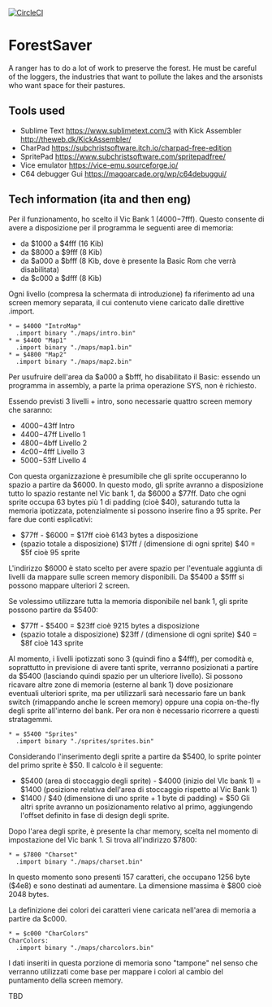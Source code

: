 [![CircleCI](https://circleci.com/gh/intoinside/ForestSaver/tree/main.svg?style=svg)](https://circleci.com/gh/intoinside/ForestSaver/tree/main)

# ForestSaver

A ranger has to do a lot of work to preserve the forest. He must be careful of the loggers, the industries that want to pollute the lakes and the arsonists who want space for their pastures.

## Tools used
* Sublime Text https://www.sublimetext.com/3 with Kick Assembler http://theweb.dk/KickAssembler/
* CharPad https://subchristsoftware.itch.io/charpad-free-edition
* SpritePad https://www.subchristsoftware.com/spritepadfree/
* Vice emulator https://vice-emu.sourceforge.io/
* C64 debugger Gui https://magoarcade.org/wp/c64debuggui/

## Tech information (ita and then eng)
Per il funzionamento, ho scelto il Vic Bank 1 ($4000-$7fff). Questo consente di avere a disposizione per il programma le seguenti aree di memoria:
* da $1000 a $4fff (16 Kib)
* da $8000 a $9fff (8 Kib)
* da $a000 a $bfff (8 Kib, dove è presente la Basic Rom che verrà disabilitata)
* da $c000 a $dfff (8 Kib)

Ogni livello (compresa la schermata di introduzione) fa riferimento ad una screen memory separata, il cui contenuto viene caricato
dalle direttive .import.

```
* = $4000 "IntroMap"
  .import binary "./maps/intro.bin"
* = $4400 "Map1"
  .import binary "./maps/map1.bin"
* = $4800 "Map2"
  .import binary "./maps/map2.bin"
```
Per usufruire dell'area da $a000 a $bfff, ho disabilitato il Basic: essendo un programma in assembly, a parte la prima operazione SYS, non è richiesto.

Essendo previsti 3 livelli + intro, sono necessarie quattro screen memory che saranno:
* $4000-$43ff Intro
* $4400-$47ff Livello 1
* $4800-$4bff Livello 2
* $4c00-$4fff Livello 3
* $5000-$53ff Livello 4

Con questa organizzazione è presumibile che gli sprite occuperanno lo spazio a partire da $6000. In questo modo, gli sprite avranno a disposizione tutto lo spazio restante nel Vic bank 1, da $6000 a $77ff.
Dato che ogni sprite occupa 63 bytes più 1 di padding (cioè $40), saturando tutta la memoria ipotizzata, potenzialmente si possono inserire fino a 95 sprite.
Per fare due conti esplicativi:
* $77ff - $6000 = $17ff cioè 6143 bytes a disposizione
* (spazio totale a disposizione) $17ff / (dimensione di ogni sprite) $40 = $5f cioè 95 sprite

L'indirizzo $6000 è stato scelto per avere spazio per l'eventuale aggiunta di livelli da mappare sulle screen memory disponibili. Da $5400 a $5fff si possono mappare ulteriori 2 screen.

Se volessimo utilizzare tutta la memoria disponibile nel bank 1, gli sprite possono partire da $5400:
* $77ff - $5400 = $23ff cioè 9215 bytes a disposizione
* (spazio totale a disposizione) $23ff / (dimensione di ogni sprite) $40 = $8f cioè 143 sprite

Al momento, i livelli ipotizzati sono 3 (quindi fino a $4fff), per comodità e, soprattutto in previsione di avere tanti sprite, verranno posizionati a partire da $5400 (lasciando quindi spazio per un ulteriore livello).
Si possono ricavare altre zone di memoria (esterne al bank 1) dove posizionare eventuali ulteriori sprite, ma per utilizzarli sarà necessario fare un bank switch (rimappando anche le screen memory) oppure una copia on-the-fly degli sprite all'interno del bank. Per ora non è necessario ricorrere a questi stratagemmi.

```
* = $5400 "Sprites"
  .import binary "./sprites/sprites.bin"
```
Considerando l'inserimento degli sprite a partire da $5400, lo sprite pointer del primo sprite è $50.
Il calcolo è il seguente:
* $5400 (area di stoccaggio degli sprite) - $4000 (inizio del VIc bank 1) = $1400 (posizione relativa dell'area di stoccaggio rispetto al Vic Bank 1)
* $1400 / $40 (dimensione di uno sprite + 1 byte di padding) = $50
Gli altri sprite avranno un posizionamento relativo al primo, aggiungendo l'offset definito in fase di design degli sprite.

Dopo l'area degli sprite, è presente la char memory, scelta nel momento di impostazione del Vic bank 1. Si trova all'indirizzo $7800:
```
* = $7800 "Charset"
  .import binary "./maps/charset.bin"
```
In questo momento sono presenti 157 caratteri, che occupano 1256 byte ($4e8) e sono destinati ad aumentare. La dimensione massima è $800 cioè 2048 bytes.

La definizione dei colori dei caratteri viene caricata nell'area di memoria a partire da $c000.
```
* = $c000 "CharColors"
CharColors:
  .import binary "./maps/charcolors.bin"
```

I dati inseriti in questa porzione di memoria sono "tampone" nel senso che verranno utilizzati come base per mappare i colori al cambio del puntamento della screen memory.

TBD
